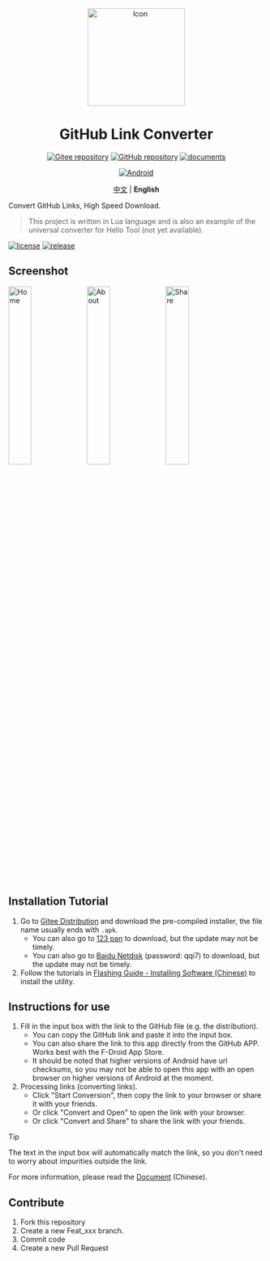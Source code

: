 
<div align="center">

<img src="./app/src/main/res/mipmap-xxxhdpi/ic_launcher_round.webp" alt="Icon" width=192 height=192 />

# GitHub Link Converter

[![Gitee repository](https://img.shields.io/badge/Gitee-repository-C71D23?logo=gitee)](https://gitee.com/AideLua/GitHubUrlConverter)
[![GitHub repository](https://img.shields.io/badge/GitHub-repository-0969DA?logo=github)](https://github.com/AideLua/GitHubUrlConverter)
[![documents](https://img.shields.io/badge/documents-Chinese-C71D23)](https://gitee.com/Jesse205/GitHubUrlConverter/blob/master/docs/README.md)

[![Android](https://img.shields.io/badge/Android-apk-%23DDC84?logo=android&logoColor=%23ffffff)][ReleaseInGitee]

[中文](./README.zh.md) |
**English**

</div>

Convert GitHub Links, High Speed Download.

> This project is written in Lua language and is also an example of the universal converter for Hello Tool (not yet available).

[![license](https://img.shields.io/github/license/AideLua/GitHubUrlConverter)](LICENSE)
[![release](https://img.shields.io/github/v/tag/AideLua/GitHubUrlConverter?color=C71D23&label=release&logo=gitee)][ReleaseInGitee]

## Screenshot

<img src="./images/screenshots/Screenshot_20231206-234135.png" width=30% alt="Home" />
<img src="./images/screenshots/Screenshot_20231206-234155.png" width=30% alt="About" />
<img src="./images/screenshots/Screenshot_20231206-234352.png" width=30% alt="Share" />

## Installation Tutorial

1. Go to [Gitee Distribution](https://gitee.com/Jesse205/GitHubUrlConverter/releases/latest) and download the pre-compiled installer, the file name usually ends with `.apk`.
    - You can also go to [123 pan](https://www.123pan.com/s/G7a9-4xtk.html) to download, but the update may not be timely.
    - You can also go to [Baidu Netdisk](https://pan.baidu.com/s/1DUh2ecgyxTRNoJ5bm30fdg?pwd=qqi7) (password: qqi7) to download, but the update may not be timely.
2. Follow the tutorials in [Flashing Guide - Installing Software (Chinese)](https://jesse205.github.io/FlashAndroidDevicesGuidelines/normal/installApk/) to install the utility.

## Instructions for use

1. Fill in the input box with the link to the GitHub file (e.g. the distribution).
    - You can copy the GitHub link and paste it into the input box.
    - You can also share the link to this app directly from the GitHub APP. Works best with the F-Droid App Store.
    - It should be noted that higher versions of Android have url checksums, so you may not be able to open this app with an open browser on higher versions of Android at the moment.
2. Processing links (converting links).
    - Click "Start Conversion", then copy the link to your browser or share it with your friends.
    - Or click "Convert and Open" to open the link with your browser.
    - Or click "Convert and Share" to share the link with your friends.

> [!TIP]
>
> The text in the input box will automatically match the link, so you don't need to worry about impurities outside the link.

For more information, please read the [Document](./docs/README.md) (Chinese).

## Contribute

1. Fork this repository
2. Create a new Feat_xxx branch.
3. Commit code
4. Create a new Pull Request

[ReleaseInGitee]: https://gitee.com/AideLua/GitHubUrlConverter/releases/latest
